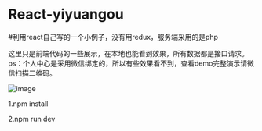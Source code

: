 # React-yiyuangou

#利用react自己写的一个小例子，没有用redux，服务端采用的是php

这里只是前端代码的一些展示，在本地也能看到效果，所有数据都是接口请求。ps：个人中心是采用微信绑定的，所以有些效果看不到，查看demo完整演示请微信扫描二维码。

 ![image](https://github.com/ty19105/React-yiyuangou/blob/master/36FD604BF245C98505FECD97F8DD623A.jpg)



1.npm install

2.npm run dev
